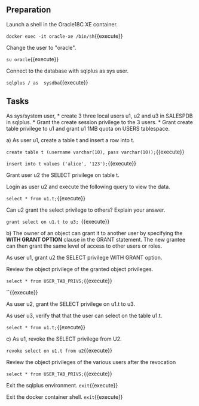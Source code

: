 <h2>Preparation</h2>
Launch a shell in the Oracle18C XE container. 

`docker exec -it oracle-xe /bin/sh`{{execute}}


Change the user to "oracle".
 
`su oracle`{{execute}}


Connect to the database with sqlplus as sys user. 

`sqlplus / as  sysdba`{{execute}}


<h2>Tasks</h2>
As sys/system user, 
* create 3 three local users u1, u2 and u3 in SALESPDB in sqlplus. 
* Grant the create session privilege to the 3 users. 
* Grant create table privilege to u1 and grant u1 1MB quota on USERS tablespace.


a) As user u1, create a table t and insert a row into t.

`create table t (username varchar(10), pass varchar(10));`{{execute}}

`insert into t values ('alice', '123');`{{execute}}


Grant user u2 the SELECT privilege on table t.

Login as user u2 and execute the following query to view the data.

`select * from u1.t;`{{execute}}


Can u2 grant the select privilege to others?  Explain your answer.

`grant select on u1.t to u3; `{{execute}}
 
 
b) The owner of an object can grant it to another user by specifying the **WITH GRANT OPTION** clause in the GRANT statement. The new grantee can then grant the same level of access to other users or roles.

As user u1, grant u2 the SELECT privilege WITH GRANT option.

Review the object privilege of the granted object privileges.

`select * from USER_TAB_PRIVS;`{{execute}}

``{{execute}}

As user u2, grant the SELECT privilege on u1.t to u3.

As user u3, verify that that the user can select on the table u1.t.

`select * from u1.t;`{{execute}}


c) As u1, revoke the SELECT privilege from U2.

`revoke select on u1.t from u2`{{execute}}

Review the object privileges of the various users after the revocation

`select * from USER_TAB_PRIVS;`{{execute}}


Exit the sqlplus environment.
`exit`{{execute}}


Exit the docker container shell.
`exit`{{execute}}


